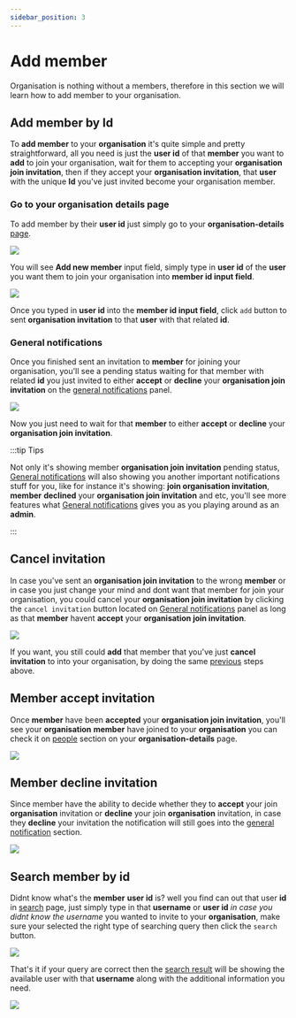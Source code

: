 ```yaml
---
sidebar_position: 3
---
```


# Add member

Organisation is nothing without a members, therefore in this section we will learn how to add member to your organisation.

## Add member by Id

To **add member** to your **organisation** it's quite simple and pretty straightforward, all you need is just the **user id** of that **member** you want to **add** to join your organisation, wait for them to accepting your **organisation join invitation**, then if they accept your **organisation invitation**, that **user** with the unique **Id** you've just invited become your organisation member.

### Go to your organisation details page

To add member by their **user id** just simply go to your **organisation-details** [page](#organisation-details).

<img src="/img/docs-img/add-member/add-member-1.jpg" id="organisation-details"/>

You will see **Add new member** input field, simply type in **user id** of the **user** you want them to join your organisation into **member id input field**.

<img src="/img/docs-img/add-member/add-member-2.jpg"/>

Once you typed in **user id** into the **member id input field**, click `add` button to sent **organisation invitation** to that **user** with that related **id**.

### General notifications

Once you finished sent an invitation to **member** for joining your organisation, you'll see a pending status waiting for that member with related **id** you just invited to either **accept** or **decline** your **organisation join invitation** on the [general notifications](#general-notifications) panel.

<img src="/img/docs-img/add-member/add-member-3.jpg" id="general-notifications"/>

Now you just need to wait for that **member** to either **accept** or **decline** your **organisation join invitation**.

:::tip Tips

Not only it's showing member **organisation join invitation** pending status, [General notifications](#general-notifications) will also showing you another important notifications stuff for you, like for instance it's showing: **join organisation invitation**, **member** **declined** your **organisation join invitation** and etc, you'll see more features what [General notifications](#general-notifications) gives you as you playing around as an **admin**.

:::

## Cancel invitation

In case you've sent an **organisation join invitation** to the wrong **member** or in case you just change your mind and dont want that member for join your organisation, you could cancel your **organisation join invitation** by clicking the `cancel invitation` button located on [General notifications](#cancel-invitation) panel as long as that **member** havent **accept** your **organisation join invitation**.

<img src="/img/docs-img/add-member/add-member-4.jpg" id="cancel-invitation"/>

If you want, you still could **add** that member that you've just **cancel invitation** to into your organisation, by doing the same [previous](#add-member-by-id) steps above.

## Member accept invitation

Once **member** have been **accepted** your **organisation join invitation**, you'll see your **organisation** **member** have joined to your **organisation** you can check it on [people](#people) section on your **organisation-details** page.

<img src="/img/docs-img/add-member/add-member-5.jpg" id="people"/>

## Member decline invitation

Since member have the ability to decide whether they to **accept** your join **organisation** invitation or **decline** your join **organisation** invitation, in case they **decline** your invitation the notification will still goes into the [general notification](#decline-invitation) section.

<img src="/img/docs-img/add-member/add-member-6.jpg" id="decline-invitation"/>

## Search member by id

Didnt know what's the **member** **user id** is? well you find can out that user **id** in [search](#search-page) page, just simply type in that **username** or **user id** *in case you didnt know the username* you wanted to invite to your **organisation**, make sure your selected the right type of searching query then click the `search` button.

<img src="/img/docs-img/add-member/add-member-7.jpg" id="search-page"/>

That's it if your query are correct then the [search result](#search-result) will be showing the available user with that **username** along with the additional information you need.

<img src="/img/docs-img/add-member/add-member-8.jpg" id="search-result"/>